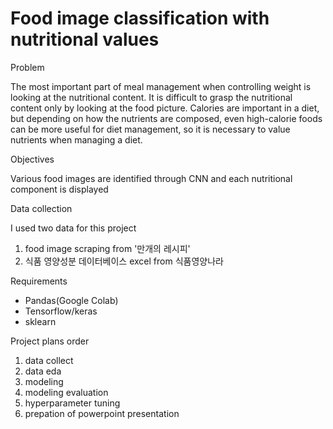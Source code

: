# Food image classification with nutritional values

Problem
 
The most important part of meal management when controlling weight is looking at the nutritional content. It is difficult to grasp the nutritional content only by looking at the food picture. Calories are important in a diet, but depending on how the nutrients are composed, even high-calorie foods can be more useful for diet management, so it is necessary to value nutrients when managing a diet.

Objectives

Various food images are identified through CNN and each nutritional component is displayed

Data collection

I used two data for this project
1. food image scraping from '만개의 레시피'
2. 식품 영양성분 데이터베이스 excel from 식품영양나라


Requirements
* Pandas(Google Colab)
* Tensorflow/keras
* sklearn

Project plans order
1. data collect
2. data eda
3. modeling
4. modeling evaluation
5. hyperparameter tuning
6. prepation of powerpoint presentation
